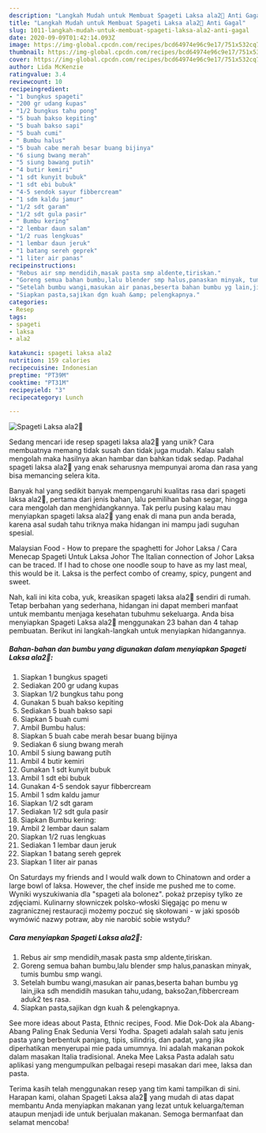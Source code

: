 ```yaml
---
description: "Langkah Mudah untuk Membuat Spageti Laksa ala2🍲 Anti Gagal"
title: "Langkah Mudah untuk Membuat Spageti Laksa ala2🍲 Anti Gagal"
slug: 1011-langkah-mudah-untuk-membuat-spageti-laksa-ala2-anti-gagal
date: 2020-09-09T01:42:14.093Z
image: https://img-global.cpcdn.com/recipes/bcd64974e96c9e17/751x532cq70/spageti-laksa-ala2🍲-foto-resep-utama.jpg
thumbnail: https://img-global.cpcdn.com/recipes/bcd64974e96c9e17/751x532cq70/spageti-laksa-ala2🍲-foto-resep-utama.jpg
cover: https://img-global.cpcdn.com/recipes/bcd64974e96c9e17/751x532cq70/spageti-laksa-ala2🍲-foto-resep-utama.jpg
author: Lida McKenzie
ratingvalue: 3.4
reviewcount: 10
recipeingredient:
- "1 bungkus spageti"
- "200 gr udang kupas"
- "1/2 bungkus tahu pong"
- "5 buah bakso kepiting"
- "5 buah bakso sapi"
- "5 buah cumi"
- " Bumbu halus"
- "5 buah cabe merah besar buang bijinya"
- "6 siung bwang merah"
- "5 siung bawang putih"
- "4 butir kemiri"
- "1 sdt kunyit bubuk"
- "1 sdt ebi bubuk"
- "4-5 sendok sayur fibbercream"
- "1 sdm kaldu jamur"
- "1/2 sdt garam"
- "1/2 sdt gula pasir"
- " Bumbu kering"
- "2 lembar daun salam"
- "1/2 ruas lengkuas"
- "1 lembar daun jeruk"
- "1 batang sereh geprek"
- "1 liter air panas"
recipeinstructions:
- "Rebus air smp mendidih,masak pasta smp aldente,tiriskan."
- "Goreng semua bahan bumbu,lalu blender smp halus,panaskan minyak, tumis bumbu smp wangi."
- "Setelah bumbu wangi,masukan air panas,beserta bahan bumbu yg lain,jika sdh mendidih masukan tahu,udang, bakso2an,fibbercream aduk2 tes rasa."
- "Siapkan pasta,sajikan dgn kuah &amp; pelengkapnya."
categories:
- Resep
tags:
- spageti
- laksa
- ala2

katakunci: spageti laksa ala2 
nutrition: 159 calories
recipecuisine: Indonesian
preptime: "PT39M"
cooktime: "PT31M"
recipeyield: "3"
recipecategory: Lunch

---
```



![Spageti Laksa ala2🍲](https://img-global.cpcdn.com/recipes/bcd64974e96c9e17/751x532cq70/spageti-laksa-ala2🍲-foto-resep-utama.jpg)

Sedang mencari ide resep spageti laksa ala2🍲 yang unik? Cara membuatnya memang tidak susah dan tidak juga mudah. Kalau salah mengolah maka hasilnya akan hambar dan bahkan tidak sedap. Padahal spageti laksa ala2🍲 yang enak seharusnya mempunyai aroma dan rasa yang bisa memancing selera kita.

Banyak hal yang sedikit banyak mempengaruhi kualitas rasa dari spageti laksa ala2🍲, pertama dari jenis bahan, lalu pemilihan bahan segar, hingga cara mengolah dan menghidangkannya. Tak perlu pusing kalau mau menyiapkan spageti laksa ala2🍲 yang enak di mana pun anda berada, karena asal sudah tahu triknya maka hidangan ini mampu jadi suguhan spesial.

Malaysian Food - How to prepare the spaghetti for Johor Laksa / Cara Menecap Spageti Untuk Laksa Johor The Italian connection of Johor Laksa can be traced. If I had to chose one noodle soup to have as my last meal, this would be it. Laksa is the perfect combo of creamy, spicy, pungent and sweet.


Nah, kali ini kita coba, yuk, kreasikan spageti laksa ala2🍲 sendiri di rumah. Tetap berbahan yang sederhana, hidangan ini dapat memberi manfaat untuk membantu menjaga kesehatan tubuhmu sekeluarga. Anda bisa menyiapkan Spageti Laksa ala2🍲 menggunakan 23 bahan dan 4 tahap pembuatan. Berikut ini langkah-langkah untuk menyiapkan hidangannya.

<!--inarticleads1-->

##### Bahan-bahan dan bumbu yang digunakan dalam menyiapkan Spageti Laksa ala2🍲:

1. Siapkan 1 bungkus spageti
1. Sediakan 200 gr udang kupas
1. Siapkan 1/2 bungkus tahu pong
1. Gunakan 5 buah bakso kepiting
1. Sediakan 5 buah bakso sapi
1. Siapkan 5 buah cumi
1. Ambil  Bumbu halus:
1. Siapkan 5 buah cabe merah besar buang bijinya
1. Sediakan 6 siung bwang merah
1. Ambil 5 siung bawang putih
1. Ambil 4 butir kemiri
1. Gunakan 1 sdt kunyit bubuk
1. Ambil 1 sdt ebi bubuk
1. Gunakan 4-5 sendok sayur fibbercream
1. Ambil 1 sdm kaldu jamur
1. Siapkan 1/2 sdt garam
1. Sediakan 1/2 sdt gula pasir
1. Siapkan  Bumbu kering:
1. Ambil 2 lembar daun salam
1. Siapkan 1/2 ruas lengkuas
1. Sediakan 1 lembar daun jeruk
1. Siapkan 1 batang sereh geprek
1. Siapkan 1 liter air panas


On Saturdays my friends and I would walk down to Chinatown and order a large bowl of laksa. However, the chef inside me pushed me to come. Wyniki wyszukiwania dla &#34;spageti ala bolonez&#34;. pokaż przepisy tylko ze zdjęciami. Kulinarny słowniczek polsko-włoski Sięgając po menu w zagranicznej restauracji możemy poczuć się skołowani - w jaki sposób wymówić nazwy potraw, aby nie narobić sobie wstydu? 

<!--inarticleads2-->

##### Cara menyiapkan Spageti Laksa ala2🍲:

1. Rebus air smp mendidih,masak pasta smp aldente,tiriskan.
1. Goreng semua bahan bumbu,lalu blender smp halus,panaskan minyak, tumis bumbu smp wangi.
1. Setelah bumbu wangi,masukan air panas,beserta bahan bumbu yg lain,jika sdh mendidih masukan tahu,udang, bakso2an,fibbercream aduk2 tes rasa.
1. Siapkan pasta,sajikan dgn kuah &amp; pelengkapnya.


See more ideas about Pasta, Ethnic recipes, Food. Mie Dok-Dok ala Abang-Abang Paling Enak Sedunia Versi Yodha. Spageti adalah salah satu jenis pasta yang berbentuk panjang, tipis, silindris, dan padat, yang jika diperhatikan menyerupai mie pada umumnya. Ini adalah makanan pokok dalam masakan Italia tradisional. Aneka Mee Laksa Pasta adalah satu aplikasi yang mengumpulkan pelbagai resepi masakan dari mee, laksa dan pasta. 

Terima kasih telah menggunakan resep yang tim kami tampilkan di sini. Harapan kami, olahan Spageti Laksa ala2🍲 yang mudah di atas dapat membantu Anda menyiapkan makanan yang lezat untuk keluarga/teman ataupun menjadi ide untuk berjualan makanan. Semoga bermanfaat dan selamat mencoba!
